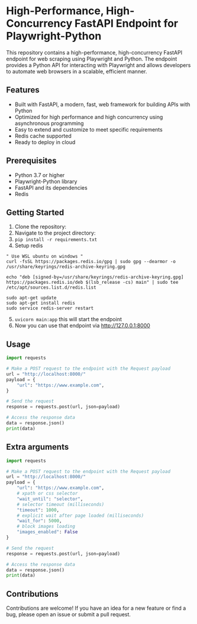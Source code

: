 # High-Performance, High-Concurrency FastAPI Endpoint for Playwright-Python

This repository contains a high-performance, high-concurrency FastAPI endpoint for web scraping using Playwright and Python. The endpoint provides a Python API for interacting with Playwright and allows developers to automate web browsers in a scalable, efficient manner.

## Features
- Built with FastAPI, a modern, fast, web framework for building APIs with Python
- Optimized for high performance and high concurrency using asynchronous programming
- Easy to extend and customize to meet specific requirements
- Redis cache supported
- Ready to deploy in cloud

## Prerequisites
- Python 3.7 or higher
- Playwright-Python library
- FastAPI and its dependencies
- Redis

## Getting Started
1. Clone the repository:
2. Navigate to the project directory:
3. ``` pip install -r requirements.txt ```
4. Setup redis
```
" Use WSL ubuntu on windows "
curl -fsSL https://packages.redis.io/gpg | sudo gpg --dearmor -o /usr/share/keyrings/redis-archive-keyring.gpg

echo "deb [signed-by=/usr/share/keyrings/redis-archive-keyring.gpg] https://packages.redis.io/deb $(lsb_release -cs) main" | sudo tee /etc/apt/sources.list.d/redis.list

sudo apt-get update
sudo apt-get install redis
sudo service redis-server restart
```
5. ``` uvicorn main:app ``` this will start the endpoint
6. Now you can use that endpoint via http://127.0.0.1:8000

## Usage 
```python
import requests

# Make a POST request to the endpoint with the Request payload
url = "http://localhost:8000/"
payload = {
    "url": "https://www.example.com",
}

# Send the request
response = requests.post(url, json=payload)

# Access the response data
data = response.json()
print(data)

```
## Extra arguments 
```python
import requests

# Make a POST request to the endpoint with the Request payload
url = "http://localhost:8000/"
payload = {
    "url": "https://www.example.com",
    # xpath or css selector
    "wait_until": "selector",
    # selector timeout (milliseconds)
    "timeout": 1000,
    # explicit wait after page loaded (milliseconds)
    "wait_for": 5000,
    # block images loading
    "images_enabled": False
}

# Send the request
response = requests.post(url, json=payload)

# Access the response data
data = response.json()
print(data)

```


## Contributions
Contributions are welcome! If you have an idea for a new feature or find a bug, please open an issue or submit a pull request.



